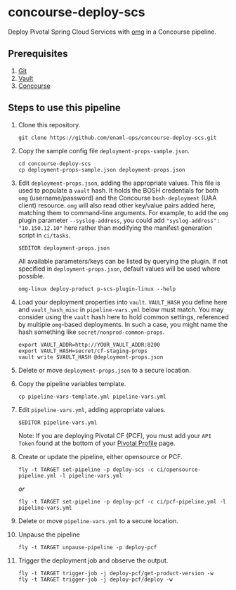 # concourse-deploy-scs

Deploy Pivotal Spring Cloud Services with [omg](https://github.com/enaml-ops) in a Concourse pipeline.

## Prerequisites

1. [Git](https://git-scm.com)
1. [Vault](https://www.vaultproject.io)
1. [Concourse](http://concourse.ci)

## Steps to use this pipeline

1. Clone this repository.

    ```
    git clone https://github.com/enaml-ops/concourse-deploy-scs.git
    ```

1. Copy the sample config file `deployment-props-sample.json`.

    ```
    cd concourse-deploy-scs
    cp deployment-props-sample.json deployment-props.json
    ```

1. Edit `deployment-props.json`, adding the appropriate values.  This file is used to populate a `vault` hash.  It holds the BOSH credentials for both `omg` (username/password) and the Concourse `bosh-deployment` (UAA client) resource.  `omg` will also read other key/value pairs added here, matching them to command-line arguments.  For example, to add the `omg` plugin parameter `--syslog-address`, you could add `"syslog-address": "10.150.12.10"` here rather than modifying the manifest generation script in `ci/tasks`.

    ```
    $EDITOR deployment-props.json
    ```

    All available parameters/keys can be listed by querying the plugin.  If not specified in `deployment-props.json`, default values will be used where possible.

    ```
    omg-linux deploy-product p-scs-plugin-linux --help
    ```

1. Load your deployment properties into `vault`.  `VAULT_HASH` you define here and `vault_hash_misc` in `pipeline-vars.yml` below must match.  You may consider using the `vault` hash here to hold common settings, referenced by multiple `omg`-based deployments.  In such a case, you might name the hash something like `secret/nonprod-common-props`.

    ```
    export VAULT_ADDR=http://YOUR_VAULT_ADDR:8200
    export VAULT_HASH=secret/cf-staging-props
    vault write $VAULT_HASH @deployment-props.json
    ```

1. Delete or move `deployment-props.json` to a secure location.
1. Copy the pipeline variables template.

    ```
    cp pipeline-vars-template.yml pipeline-vars.yml
    ```

1. Edit `pipeline-vars.yml`, adding appropriate values.

    ```
    $EDITOR pipeline-vars.yml
    ```

    Note: If you are deploying Pivotal CF (PCF), you must add your `API Token` found at the bottom of your [Pivotal Profile](https://network.pivotal.io/users/dashboard/edit-profile) page.

1. Create or update the pipeline, either opensource or PCF.

    ```
    fly -t TARGET set-pipeline -p deploy-scs -c ci/opensource-pipeline.yml -l pipeline-vars.yml
    ```

    _or_

    ```
    fly -t TARGET set-pipeline -p deploy-pcf -c ci/pcf-pipeline.yml -l pipeline-vars.yml
    ```

1. Delete or move `pipeline-vars.yml` to a secure location.
1. Unpause the pipeline

    ```
    fly -t TARGET unpause-pipeline -p deploy-pcf
    ```

1. Trigger the deployment job and observe the output.

    ```
    fly -t TARGET trigger-job -j deploy-pcf/get-product-version -w
    fly -t TARGET trigger-job -j deploy-pcf/deploy -w
    ```


